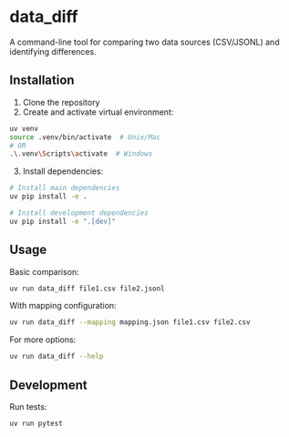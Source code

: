 # data_diff

A command-line tool for comparing two data sources (CSV/JSONL) and identifying differences.

## Installation

1. Clone the repository
2. Create and activate virtual environment:
```bash
uv venv
source .venv/bin/activate  # Unix/Mac
# OR
.\.venv\Scripts\activate  # Windows
```

3. Install dependencies:
```bash
# Install main dependencies
uv pip install -e .

# Install development dependencies
uv pip install -e ".[dev]"
```

## Usage

Basic comparison:
```bash
uv run data_diff file1.csv file2.jsonl
```

With mapping configuration:
```bash
uv run data_diff --mapping mapping.json file1.csv file2.csv
```

For more options:
```bash
uv run data_diff --help
```

## Development

Run tests:
```bash
uv run pytest
```
